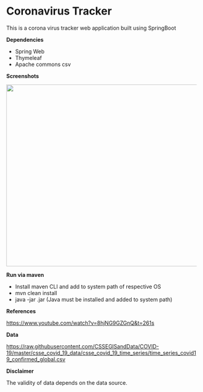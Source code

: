 # Coronavirus Tracker
This is a corona virus tracker web application built using SpringBoot

**Dependencies**
- Spring Web
- Thymeleaf
- Apache commons csv 

**Screenshots**

<img src="https://user-images.githubusercontent.com/40466166/136017699-8c4c69d2-710f-4b24-9e30-a2c718cdcd01.png" width="720" height="480"/> 

**Run via maven**

- Install maven CLI and add to system path of respective OS
- mvn clean install
- java -jar <JAR FILE WITH PATH>.jar (Java must be installed and added to system path)

**References**

https://www.youtube.com/watch?v=8hjNG9GZGnQ&t=261s

**Data**

https://raw.githubusercontent.com/CSSEGISandData/COVID-19/master/csse_covid_19_data/csse_covid_19_time_series/time_series_covid19_confirmed_global.csv

**Disclaimer**

The validity of data depends on the data source.
